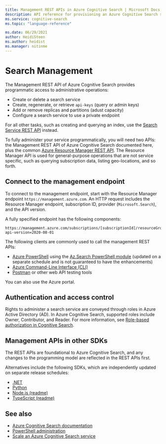 ```yaml
---
title: Management REST APIs in Azure Cognitive Search | Microsoft Docs
description: API reference for provisioning an Azure Cognitive Search service for public or private access. You can also manage API keys and configure capacity.
ms.service: cognitive-search
ms.topic: "language-reference"

ms.date: 06/29/2021
author: HeidiSteen
ms.author: heidist
ms.manager: nitinme
---
```


# Search Management

The Management REST API of Azure Cognitive Search provides programmatic access to administrative operations:

+ Create or delete a search service
+ Create, regenerate, or retrieve `api-keys` (query or admin keys)
+ Add or remove replicas and partitions (adust capacity)
+ Configure a search service to use a private endpoint

For all other tasks, such as creating and querying an index, use the [Search Service REST API](/rest/api/searchservice/) instead.

To fully administer your service programmatically, you will need two APIs: the Management REST API of Azure Cognitive Search documented here, plus the common [Azure Resource Manager REST API](/rest/api/searchmanagement/). The Resource Manager API is used for general-purpose operations that are not service specific, such as querying subscription data, listing geo-locations, and so forth. 

## Connect to the management endpoint

To connect to the management endpoint, start with the Resource Manager endpoint `https://management.azure.com`. An HTTP request includes the Resource Manager endpoint, subscription ID, provider (`Microsoft.Search`), and the API version.

A fully specified endpoint has the following components:

```http
https://management.azure.com/subscriptions/[subscriptionId]/resourceGroups/[resourceGroupName]/providers/Microsoft.Search/searchServices/[serviceName]?api-version=2020-08-01
```

The following clients are commonly used to call the management REST APIs:

+ [Azure PowerShell](/azure/search/search-manage-powershell) using the [Az.Search PowerShell module](/powershell/module/az.search) (updated on a separate schedule and is not guaranteed to have the enhancements)
+ [Azure Command-Line Interface (CLI)](/cli/azure/)
+ [Postman](https://www.postman.com/downloads/) or other web API testing tools

You can also use the Azure portal.

## Authentication and access control

Rights to administer a search service are conveyed through roles in Azure Active Directory (AD). In Azure Cognitive Search, supported roles include Owner, Contributor, and Reader. For more information, see [Role-based authorization in Cognitive Search](/azure/search/search-security-rbac).

## Management APIs in other SDKs

The REST APIs are foundational to Azure Cognitive Search, and any changes to the programming model are reflected in the REST APIs first.

Alternatives include the following SDKs, which are independently updated on separate release schedules:

+ [.NET](/dotnet/api/overview/azure/search/management)
+ [Python](/python/api/overview/azure/search/management?view=azure-python)
+ [Node.js (readme)](/Azure/azure-rest-api-specs/blob/master/specification/search/resource-manager/readme.nodejs.md)
+ [TypeScript (readme)](/Azure/azure-rest-api-specs/blob/master/specification/search/resource-manager/readme.typescript.md)

## See also

+ [Azure Cognitive Search documentation](/documentation/services/search/)
+ [PowerShell administration](/azure/search/search-manage-powershell)
+ [Scale an Azure Cognitive Search service](/azure/search/search-capacity-planning)
